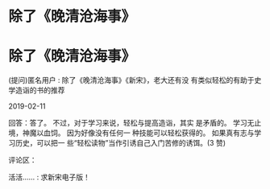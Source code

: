 # 除了《晚清沧海事》

# 除了《晚清沧海事》

(提问)匿名用户 : 除了《晚清沧海事》《新宋》，老大还有没 有类似轻松的有助于史学造诣的书的推荐

2019-02-11

回答：答了。 不过，对于学习来说，轻松与提高造诣，其实 是矛盾的。 学习无止境，神魔以血饲。 因为好像没有任何一 种技能可以轻松获得的。 如果真有志与学习历史，可以把一 些“轻松读物”当作引诱自己入门苦修的诱饵。(3 赞)

评论区：

活活…… : 求新宋电子版！